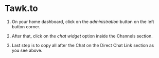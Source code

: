 # Tawk.to

1. On your home dashboard, click on the *administration* button on the left button corner.


1. After that, click on the *chat widget* option inside the Channels section.


1. Last step is to copy all after the Chat on the Direct Chat Link section as you see above.

